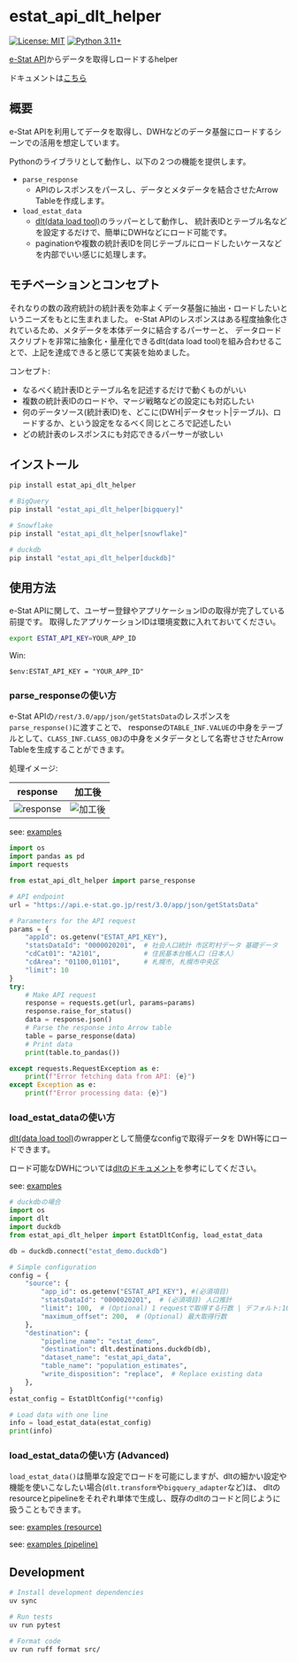 # estat_api_dlt_helper

[![License: MIT](https://img.shields.io/badge/License-MIT-yellow.svg)](https://opensource.org/licenses/MIT)
[![Python 3.11+](https://img.shields.io/badge/python-3.11+-blue.svg)](https://www.python.org/downloads/)

[e-Stat API](https://www.e-stat.go.jp/api/)からデータを取得しロードするhelper

ドキュメントは[こちら](https://k-oxon.github.io/estat_api_dlt_helper/)

## 概要

e-Stat APIを利用してデータを取得し、DWHなどのデータ基盤にロードするシーンでの活用を想定しています。

Pythonのライブラリとして動作し、以下の２つの機能を提供します。

- `parse_response`
  - APIのレスポンスをパースし、データとメタデータを結合させたArrow Tableを作成します。
- `load_estat_data`
  - [dlt(data load tool)](https://dlthub.com/docs/intro)のラッパーとして動作し、
    統計表IDとテーブル名などを設定するだけで、簡単にDWHなどにロード可能です。
  - paginationや複数の統計表IDを同じテーブルにロードしたいケースなどを内部でいい感じに処理します。

## モチベーションとコンセプト

それなりの数の政府統計の統計表を効率よくデータ基盤に抽出・ロードしたいというニーズをもとに生まれました。
e-Stat APIのレスポンスはある程度抽象化されているため、メタデータを本体データに結合するパーサーと、
データロードスクリプトを非常に抽象化・量産化できるdlt(data load tool)を組み合わせることで、上記を達成できると感じて実装を始めました。

コンセプト:

- なるべく統計表IDとテーブル名を記述するだけで動くものがいい
- 複数の統計表IDのロードや、マージ戦略などの設定にも対応したい
- 何のデータソース(統計表ID)を、どこに(DWH|データセット|テーブル)、ロードするか、という設定をなるべく同じところで記述したい
- どの統計表のレスポンスにも対応できるパーサーが欲しい

## インストール

```bash
pip install estat_api_dlt_helper

# BigQuery
pip install "estat_api_dlt_helper[bigquery]"

# Snowflake
pip install "estat_api_dlt_helper[snowflake]"

# duckdb
pip install "estat_api_dlt_helper[duckdb]"
```

## 使用方法

e-Stat APIに関して、ユーザー登録やアプリケーションIDの取得が完了している前提です。
取得したアプリケーションIDは環境変数に入れておいてください。

```bash
export ESTAT_API_KEY=YOUR_APP_ID
```

Win: 

```
$env:ESTAT_API_KEY = "YOUR_APP_ID"
```

### parse_responseの使い方

e-Stat APIの`/rest/3.0/app/json/getStatsData`のレスポンスを`parse_response()`に渡すことで、
responseの`TABLE_INF.VALUE`の中身をテーブルとして、`CLASS_INF.CLASS_OBJ`の中身をメタデータとして名寄せさせたArrow Tableを生成することができます。

処理イメージ:

| response                                  | 加工後                                   |
| ----------------------------------------- | ---------------------------------------- |
| ![response](docs/img/2024-11-18-json.jpg) | ![加工後](docs/img/2024-11-18-table.jpg) |

see: [examples](examples/basic_parser_usage.py)

```python
import os
import pandas as pd
import requests

from estat_api_dlt_helper import parse_response

# API endpoint
url = "https://api.e-stat.go.jp/rest/3.0/app/json/getStatsData"

# Parameters for the API request
params = {
    "appId": os.getenv("ESTAT_API_KEY"),
    "statsDataId": "0000020201",  # 社会人口統計 市区町村データ 基礎データ
    "cdCat01": "A2101",           # 住民基本台帳人口（日本人）
    "cdArea": "01100,01101",      # 札幌市, 札幌市中央区
    "limit": 10
}
try:
    # Make API request
    response = requests.get(url, params=params)
    response.raise_for_status()
    data = response.json()
    # Parse the response into Arrow table
    table = parse_response(data)
    # Print data
    print(table.to_pandas())

except requests.RequestException as e:
    print(f"Error fetching data from API: {e}")
except Exception as e:
    print(f"Error processing data: {e}")
```

### load_estat_dataの使い方

[dlt(data load tool)](https://dlthub.com/docs/intro)のwrapperとして簡便なconfigで取得データを
DWH等にロードできます。

ロード可能なDWHについては[dltのドキュメント](https://dlthub.com/docs/dlt-ecosystem/destinations/)を参考にしてください。

see: [examples](examples/basic_load_example.py)

```python
# duckdbの場合
import os
import dlt
import duckdb
from estat_api_dlt_helper import EstatDltConfig, load_estat_data

db = duckdb.connect("estat_demo.duckdb")

# Simple configuration
config = {
    "source": {
        "app_id": os.getenv("ESTAT_API_KEY"), #(必須項目)
        "statsDataId": "0000020201",  # (必須項目) 人口推計
        "limit": 100,  # (Optional) 1 requestで取得する行数 | デフォルト:10万
        "maximum_offset": 200,  # (Optional) 最大取得行数
    },
    "destination": {
        "pipeline_name": "estat_demo",
        "destination": dlt.destinations.duckdb(db),
        "dataset_name": "estat_api_data",
        "table_name": "population_estimates",
        "write_disposition": "replace",  # Replace existing data
    },
}
estat_config = EstatDltConfig(**config)

# Load data with one line
info = load_estat_data(estat_config)
print(info)
```

### load_estat_dataの使い方 (Advanced)

`load_estat_data()`は簡単な設定でロードを可能にしますが、dltの細かい設定や機能を使いこなしたい場合(`dlt.transform`や`bigquery_adapter`など)は、
dltのresourceとpipelineをそれぞれ単体で生成し、既存のdltのコードと同じように扱うこともできます。

see: [examples (resource)](examples/resource_example.py)

see: [examples (pipeline)](examples/pipeline_example.py)

## Development

```bash
# Install development dependencies
uv sync

# Run tests
uv run pytest

# Format code
uv run ruff format src/
```
